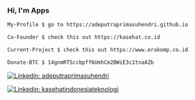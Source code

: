 ### Hi, I'm Apps

```bash
My-Profile $ go to https://adeputraprimasuhendri.github.io

Co-Founder $ check this out https://kasehat.co.id

Current-Project $ check this out https://www.erakomp.co.id

Donate-BTC $ 14gnmRTSccbpff6UmhCm2BWiE3c1tnaAZb
```

[![Linkedin: adeputraprimasuhendri](https://img.shields.io/badge/-Ade%20Putra%20Prima%20Suhendri-blue?style=flat-square&logo=Linkedin&logoColor=white&link=https://www.linkedin.com/in/adeputraprimasuhendri/)](https://www.linkedin.com/in/adeputraprimasuhendri/)

[![Linkedin: kasehatindonesiateknologi](https://img.shields.io/badge/-PT.%20Kasehat%20Indonesia%20Teknologi-darkgreen?style=flat-square&logo=Linkedin&logoColor=white&link=https://www.linkedin.com/company/kasehatindonesiateknologi/)](https://www.linkedin.com/company/kasehatindonesiateknologi/)

<!--
**adeputraprimasuhendri/adeputraprimasuhendri** is a ✨ _special_ ✨ repository because its `README.md` (this file) appears on your GitHub profile.

Here are some ideas to get you started:

- 🔭 I’m currently working on ...
- 🌱 I’m currently learning ...
- 👯 I’m looking to collaborate on ...
- 🤔 I’m looking for help with ...
- 💬 Ask me about ...
- 📫 How to reach me: ...
- 😄 Pronouns: ...
- ⚡ Fun fact: ...
-->
